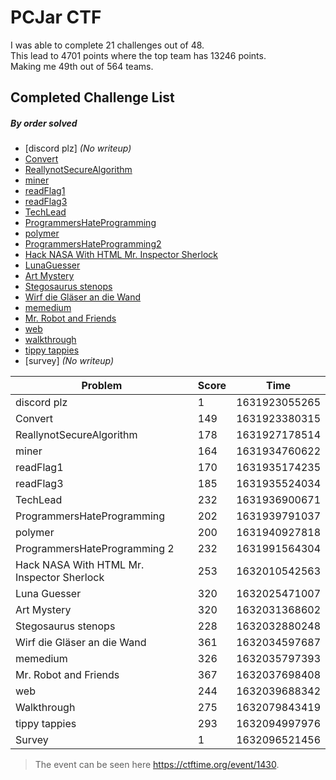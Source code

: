 # PCJar CTF

I was able to complete 21 challenges out of 48.\
This lead to 4701 points where the top team has 13246 points.\
Making me 49th out of 564 teams.

## Completed Challenge List
##### _By order solved_
* [discord plz] _(No writeup)_
* [Convert](Convert)
* [ReallynotSecureAlgorithm](ReallynotSecureAlgorithm)
* [miner](miner)
* [readFlag1](readFlag1)
* [readFlag3](readFlag3)
* [TechLead](TechLead)
* [ProgrammersHateProgramming](ProgrammersHateProgramming)
* [polymer](polymer)
* [ProgrammersHateProgramming2](ProgrammersHateProgramming2)
* [Hack NASA With HTML Mr. Inspector Sherlock](HackNASAWithHTML)
* [LunaGuesser](LunaGuesser)
* [Art Mystery](ArtMystery)
* [Stegosaurus stenops](StegosaurusStenops)
* [Wirf die Gläser an die Wand](WirfdieGlaser)
* [memedium](memedium)
* [Mr. Robot and Friends](MrRobotAndFriends)
* [web](web)
* [walkthrough](walkthrough)
* [tippy tappies](tippytappies)
* [survey] _(No writeup)_

|Problem|Score|Time|
|---|---|---|
|discord plz|1|1631923055265|
|Convert|149|1631923380315|
|ReallynotSecureAlgorithm|178|1631927178514|
|miner|164|1631934760622|
|readFlag1|170|1631935174235|
|readFlag3|185|1631935524034|
|TechLead|232|1631936900671|
|ProgrammersHateProgramming|202|1631939791037|
|polymer|200|1631940927818|
|ProgrammersHateProgramming 2|232|1631991564304|
|Hack NASA With HTML Mr. Inspector Sherlock|253|1632010542563|
|Luna Guesser|320|1632025471007|
|Art Mystery|320|1632031368602|
|Stegosaurus stenops|228|1632032880248|
|Wirf die Gläser an die Wand|361|1632034597687|
|memedium|326|1632035797393|
|Mr. Robot and Friends|367|1632037698408|
|web|244|1632039688342|
|Walkthrough|275|1632079843419|
|tippy tappies|293|1632094997976|
|Survey|1|1632096521456|

> The event can be seen here https://ctftime.org/event/1430.